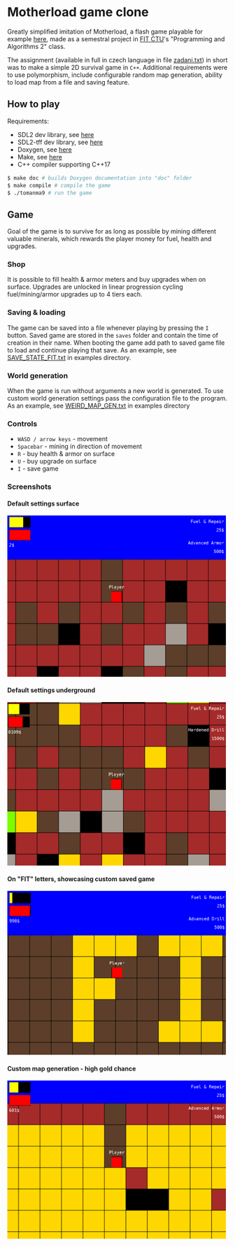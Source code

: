 # Motherload game clone

Greatly simplified imitation of Motherload,
a flash game playable for example [here](https://www.crazygames.com/game/motherload),
made as a semestral project in [FIT CTU](https://fit.cvut.cz/cs)'s "Programming and Algorithms 2" class.

The assignment (available in full in czech language in file [zadani.txt](zadani.txt)) in short was to make
a simple 2D survival game in `C++`. Additional requirements were to use polymorphism,
include configurable random map generation, ability to load map from a file and saving feature.

## How to play

Requirements:
- SDL2 dev library, see [here](https://wiki.libsdl.org/SDL2/Installation)
- SDL2-tff dev library, see [here](https://github.com/libsdl-org/SDL_ttf)
- Doxygen, see [here](https://www.doxygen.nl/)
- Make, see [here](https://www.gnu.org/software/make/)
- C++ compiler supporting C++17

````bash
$ make doc # builds Doxygen documentation into "doc" folder
$ make compile # compile the game 
$ ./tomanma9 # run the game
````


## Game

Goal of the game is to survive for as long as possible by mining different valuable
minerals, which rewards the player money for fuel, health and upgrades.

### Shop

It is possible to fill health & armor meters and buy upgrades when on surface.
Upgrades are unlocked ín linear progression cycling fuel/mining/armor upgrades up to 4 tiers each.

### Saving & loading

The game can be saved into a file whenever playing by pressing the `I` button.
Saved game are stored in the `saves` folder and contain the time of creation in their name.
When booting the game add path to saved game file to load and continue playing that save.
As an example, see [SAVE_STATE_FIT.txt](examples/SAVE_STATE_FIT.txt) in examples directory.

### World generation

When the game is run without arguments a new world is generated.
To use custom world generation settings pass the configuration file to the program.
As an example, see [WEIRD_MAP_GEN.txt](examples/WEIRD_MAP_GEN.txt) in examples directory

### Controls

- `WASD / arrow keys` - movement
- `Spacebar` - mining in direction of movement
- `R` - buy health & armor on surface
- `U` - buy upgrade on surface
- `I` - save game

### Screenshots

<h4>Default settings surface</h4>
<img src="screenshots/surface.PNG" alt="Default settings surface" width="500"/>

<h4>Default settings underground</h4>
<img src="screenshots/underground.PNG" alt="Default settings underground" width="500"/>

<h4>On "FIT" letters, showcasing custom saved game</h4>
<img src="screenshots/on_fit.PNG" alt="On 'FIT' letters from save game" width="500"/>

<h4>Custom map generation - high gold chance</h4>
<img src="screenshots/weird_gen.PNG" alt="Custom map generation - high gold chance" width="500"/>

